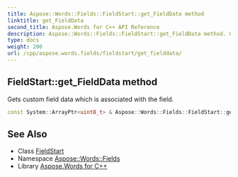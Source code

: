 ```yaml
---
title: Aspose::Words::Fields::FieldStart::get_FieldData method
linktitle: get_FieldData
second_title: Aspose.Words for C++ API Reference
description: Aspose::Words::Fields::FieldStart::get_FieldData method. Gets custom field data which is associated with the field in C++.
type: docs
weight: 200
url: /cpp/aspose.words.fields/fieldstart/get_fielddata/
---
```

## FieldStart::get_FieldData method


Gets custom field data which is associated with the field.

```cpp
const System::ArrayPtr<uint8_t> & Aspose::Words::Fields::FieldStart::get_FieldData() const
```

## See Also

* Class [FieldStart](../)
* Namespace [Aspose::Words::Fields](../../)
* Library [Aspose.Words for C++](../../../)
